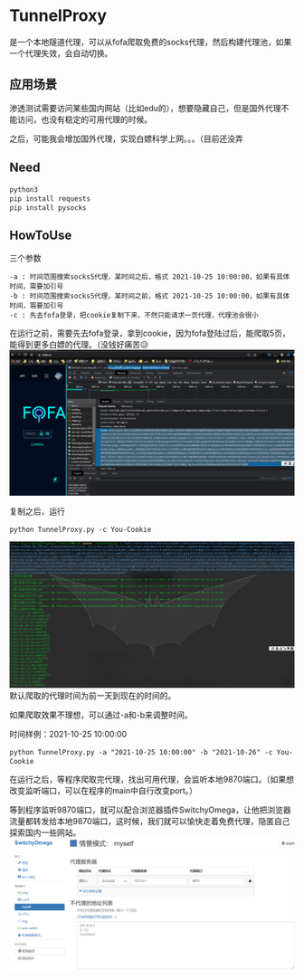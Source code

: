 # TunnelProxy

是一个本地隧道代理，可以从fofa爬取免费的socks代理，然后构建代理池，如果一个代理失效，会自动切换。

## 应用场景

渗透测试需要访问某些国内网站（比如edu的），想要隐藏自己，但是国外代理不能访问，也没有稳定的可用代理的时候。

之后，可能我会增加国外代理，实现白嫖科学上网。。。（目前还没弄

## Need

```
python3
pip install requests
pip install pysocks
```

## HowToUse

三个参数

```
-a : 时间范围搜索socks5代理，某时间之后，格式 2021-10-25 10:00:00，如果有具体时间，需要加引号
-b : 时间范围搜索socks5代理，某时间之前，格式 2021-10-25 10:00:00，如果有具体时间，需要加引号
-c : 先去fofa登录，把cookie复制下来，不然只能请求一页代理，代理池会很小
```

在运行之前，需要先去fofa登录，拿到cookie，因为fofa登陆过后，能爬取5页，能得到更多白嫖的代理。（没钱好痛苦😥![Snipaste_2021-10-26_22-36-39](img/Snipaste_2021-10-26_22-36-39.png)

复制之后，运行

```
python TunnelProxy.py -c You-Cookie
```

![Snipaste_2021-10-26_22-24-04](img/Snipaste_2021-10-26_22-24-04.png)默认爬取的代理时间为前一天到现在的时间的。

如果爬取效果不理想，可以通过-a和-b来调整时间。

时间样例：2021-10-25 10:00:00

```
python TunnelProxy.py -a "2021-10-25 10:00:00" -b "2021-10-26" -c You-Cookie
```



在运行之后，等程序爬取完代理，找出可用代理，会监听本地9870端口。（如果想改变监听端口，可以在程序的main中自行改变port。）

等到程序监听9870端口，就可以配合浏览器插件SwitchyOmega，让他把浏览器流量都转发给本地9870端口，这时候，我们就可以愉快走着免费代理，隐匿自己探索国内一些网站。![Snipaste_2021-10-26_22-50-04](img/Snipaste_2021-10-26_22-50-04.png)

